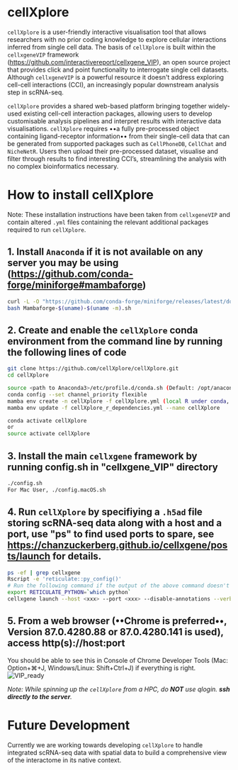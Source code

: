 # cellXplore

`cellXplore` is a user-friendly interactive visualisation tool that allows researchers with no prior coding knowledge to explore cellular interactions inferred from single cell data. The basis of `cellXplore` is built within the `cellxgeneVIP` framework (https://github.com/interactivereport/cellxgene_VIP), an open source project that provides click and point functionality to interrogate single cell datasets. Although `cellxgeneVIP` is a powerful resource it doesn't address exploring cell-cell interactions (CCI), an increasingly popular downstream analysis step in scRNA-seq. 

`cellXplore` provides a shared web-based platform bringing together widely-used existing cell-cell interaction packages, allowing users to develop customisable analysis pipelines and interpret results with interactive data visualisations. `cellXplore` requires ••a fully pre-processed object containing ligand-receptor information•• from their single-cell data that can be generated from supported packages such as `CellPhoneDB`, `CellChat` and `NicheNetR`. Users then upload their pre-processed dataset, visualise and filter through results to find interesting CCI’s, streamlining the analysis with no complex bioinformatics necessary. 

# How to install cellXplore

Note: These installation instructions have been taken from `cellxgeneVIP` and contain altered `.yml` files containing the relevant additional packages required to run `cellXplore`.

## 1. Install `Anaconda` if it is not available on any server you may be using (https://github.com/conda-forge/miniforge#mambaforge)
``` bash
curl -L -O "https://github.com/conda-forge/miniforge/releases/latest/download/Mambaforge-$(uname)-$(uname -m).sh"
bash Mambaforge-$(uname)-$(uname -m).sh
```

## 2. Create and enable the `cellXplore` conda environment from the command line by running the following lines of code
``` bash
git clone https://github.com/cellXplore/cellXplore.git
cd cellXplore

source <path to Anaconda3>/etc/profile.d/conda.sh (Default: /opt/anaconda3/etc/profile.d/conda.sh)
conda config --set channel_priority flexible
mamba env create -n cellXplore -f cellXplore.yml (local R under conda, no root privilege needed)
mamba env update -f cellXplore_r_dependencies.yml --name cellXplore

conda activate cellXplore
or
source activate cellXplore
```
## 3. Install the main `cellxgene` framework by running config.sh in "cellxgene_VIP" directory
```bash
./config.sh
For Mac User, ./config.macOS.sh
```
## 4. Run `cellXplore` by specifiying a `.h5ad` file storing scRNA-seq data along with a host and a port, use "ps" to find used ports to spare, see https://chanzuckerberg.github.io/cellxgene/posts/launch for details.
```bash
ps -ef | grep cellxgene
Rscript -e 'reticulate::py_config()'
# Run the following command if the output of the above command doesn't point to the `Python` in your env.
export RETICULATE_PYTHON=`which python`
cellxgene launch --host <xxx> --port <xxx> --disable-annotations --verbose <h5ad file>
```
## 5. From a web browser (••Chrome is preferred••, Version 87.0.4280.88 or 87.0.4280.141 is used), access http(s)://host:port

You should be able to see this in Console of Chrome Developer Tools (Mac: Option+⌘+J, Windows/Linux: Shift+Ctrl+J) if everything is right.
![VIP_ready](https://user-images.githubusercontent.com/29576524/92059839-46482d00-ed60-11ea-8890-8e1b513a1656.png)

*Note: While spinning up the `cellXplore` from a HPC, do **NOT** use qlogin. **ssh directly to the server**.*



# Future Development

Currently we are working towards developing `cellXplore` to handle integrated scRNA-seq data with spatial data to build a comprehensive view of the interactome in its native context. 
